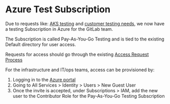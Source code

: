 # Azure Test Subscription

Due to requests like: [AKS testing](https://gitlab.com/gitlab-com/access-requests/issues/526) and [customer testing needs](https://gitlab.com/gitlab-com/access-requests/issues/537), we now have a testing Subscription in Azure for the GitLab team.

The Subscription is called Pay-As-You-Go Testing and is tied to the existing Default directory for user access.

Requests for access should go through the existing [Access Request Process](https://gitlab.com/gitlab-com/access-requests)

For the infrastructure and IT/ops teams, access can be provisioned by:

1. Logging in to the [Azure portal](https://portal.azure.com)
2. Going to All Services > Identity > Users > New Guest User
3. Once the invite is accepted, under Subscriptions > IAM, add the new user to the Contributor Role for the Pay-As-You-Go Testing Subscription
